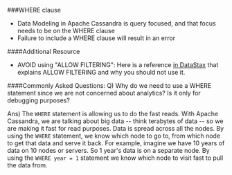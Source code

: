 ###WHERE clause
* Data Modeling in Apache Cassandra is query focused, and that focus needs to be on the WHERE clause
* Failure to include a WHERE clause will result in an error

####Additional Resource
* AVOID using "ALLOW FILTERING": Here is a reference [in DataStax](https://www.datastax.com/dev/blog/allow-filtering-explained-2) that explains ALLOW FILTERING and why you should not use it.

####Commonly Asked Questions:
Q) Why do we need to use a WHERE statement since we are not concerned about analytics? Is it only for debugging purposes?

Ans) The ```WHERE``` statement is allowing us to do the fast reads. With Apache Cassandra, we are talking about big data -- think terabytes of data -- so we are making it fast for read purposes. Data is spread across all the nodes. By using the ```WHERE``` statement, we know which node to go to, from which node to get that data and serve it back. For example, imagine we have 10 years of data on 10 nodes or servers. So 1 year's data is on a separate node. By using the ```WHERE year = 1``` statement we know which node to visit fast to pull the data from.